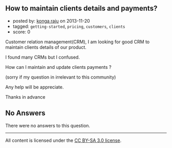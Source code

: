 ## How to maintain clients details and payments?

- posted by: [konga raju](https://stackexchange.com/users/-1/21638-konga-raju) on 2013-11-20
- tagged: `getting-started`, `pricing`, `customers`, `clients`
- score: 0

<p>Customer relation management(CRM), I am looking for good CRM to maintain clients details of our product.</p>

<p>I found many CRMs but I confused.</p>

<p>How can I maintain and update clients payments ? </p>

<p>(sorry if my question in irrelevant to this community) </p>

<p>Any help will be appreciate.</p>

<p>Thanks in advance</p>


## No Answers

There were no answers to this question.


---

All content is licensed under the [CC BY-SA 3.0 license](https://creativecommons.org/licenses/by-sa/3.0/).
